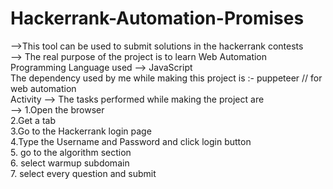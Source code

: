 # Hackerrank-Automation-Promises

-->This tool can be used to submit solutions in the hackerrank contests\
--> The real purpose of the project is to learn Web Automation \
Programming Language used --> JavaScript\
The dependency used by me while making this project is :- puppeteer // for web automation\
Activity --> The tasks performed while making the project are \
-->  1.Open the browser \
     2.Get a tab \
     3.Go to the Hackerrank login page\
     4.Type the Username and Password and click login button\
     5. go to the algorithm section\
     6. select warmup subdomain\
     7. select every question and submit

 

